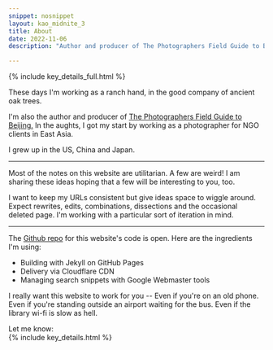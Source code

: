 ```yaml
---
snippet: nosnippet
layout: kao_midnite_3
title: About 
date: 2022-11-06
description: "Author and producer of The Photographers Field Guide to Beijing"

---
```



<p class="lede">{% include key_details_full.html %}</p>

<div class="space"></div>

These days I'm working as a ranch hand, in the good company of ancient oak trees.

I'm also the author and producer of [The Photographers Field Guide to Beijing.] In the aughts, I got my start by working as a photographer for NGO clients in East Asia.

I grew up in the US, China and Japan.

[The Photographers Field Guide to Beijing.]: https://www.zachmccabe.com/beijing/


---

Most of the notes on this website are utilitarian. A few are weird! I am sharing these ideas hoping that a few will be interesting to you, too.

I want to keep my URLs consistent but give ideas space to wiggle around. Expect rewrites, edits, combinations, dissections and the occasional deleted page. I'm working with a particular sort of iteration in mind.

---

The [Github repo] for this website's code is open. Here are the ingredients I'm using:

+ Building with Jekyll on GitHub Pages
+ Delivery via Cloudflare CDN
+ Managing search snippets with Google Webmaster tools

I really want this website to work for you -- Even if you're on an old phone. Even if you're standing outside an airport waiting for the bus. Even if the library wi-fi is slow as hell.

Let me know:<br/>
{% include key_details.html %}

[Github repo]: https://github.com/zachmccabe/zachmccabe.github.io
